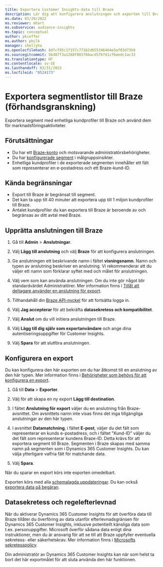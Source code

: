 ```yaml
---
title: Exportera Customer Insights-data till Braze
description: Lär dig att konfigurera anslutningen och exporten till Braze.
ms.date: 03/29/2022
ms.reviewer: mhart
ms.subservice: audience-insights
ms.topic: conceptual
author: pkieffer
ms.author: philk
manager: shellyha
ms.openlocfilehash: 8d7cf95c1f157c771b2d655346464e5af03d73b9
ms.sourcegitcommit: 5bd07f3a1288f003704acd576741cf6aedc1ac33
ms.translationtype: HT
ms.contentlocale: sv-SE
ms.lasthandoff: 03/31/2022
ms.locfileid: "8524173"
---
```

# <a name="export-segment-lists-to-braze-preview"></a>Exportera segmentlistor till Braze (förhandsgranskning)

Exportera segment med enhetliga kundprofiler till Braze och använd dem för marknadsföringsaktiviteter.

## <a name="prerequisites"></a>Förutsättningar

-   Du har ett [Braze-konto](https://www.braze.com/) och motsvarande administratörsbehörigheter.
-   Du har [konfigurerade segment](segments.md) i målgruppsinsikter.
-   Enhetliga kundprofiler i de exporterade segmenten innehåller ett fält som representerar en e-postadress och ett Braze-kund-ID. 

## <a name="known-limitations"></a>Kända begränsningar

- Export till Braze är begränsat till segment.
- Det kan ta upp till 40 minuter att exportera upp till 1 miljon kundprofiler till Braze. 
- Antalet kundprofiler du kan exportera till Braze är beroende av och begränsas av ditt avtal med Braze.

## <a name="set-up-connection-to-braze"></a>Upprätta anslutningen till Braze

1. Gå till **Admin** > **Anslutningar**.

1. Välj **Lägg till anslutning** och välj **Braze** för att konfigurera anslutningen.

1. Ge anslutningen ett beskrivande namn i fältet **visningsnamn**. Namn och typen av anslutning beskriver en anslutning. Vi rekommenderar att du väljer ett namn som förklarar syftet med och målet för anslutningen.

1. Välj vem som kan använda anslutningen. Om du inte gör något blir standardvärdet Administratörer. Mer information finns i [Tillåt att deltagare använder en anslutning för export](connections.md#allow-contributors-to-use-a-connection-for-exports).

1. Tillhandahåll din [Braze API-nyckel](https://www.braze.com/docs/api/basics/) för att fortsätta logga in. 

1. Välj **Jag accepterar** för att bekräfta **datasekretess och kompatibilitet**.

1. Välj **Anslut** om du vill initiera anslutningen till Braze.

1. Välj **Lägg till dig själv som exportanvändare** och ange dina autentiseringsuppgifter för Customer Insights.

1. Välj **Spara** för att slutföra anslutningen.

## <a name="configure-an-export"></a>Konfigurera en export

Du kan konfigurera den här exporten om du har åtkomst till en anslutning av den här typen. Mer information finns i [Behörigheter som behövs för att konfigurera en export](export-destinations.md#set-up-a-new-export).

1. Gå till **Data** > **Exporter**.

1. Välj för att skapa en ny export **Lägg till destination**.

1. I fältet **Anslutning för export** väljer du en anslutning från Braze-avsnittet. Om avsnittets namn inte visas finns det inga tillgängliga anslutningar av den här typen.  

3. I avsnittet **Datamatchning**, i fältet **E-post**, väljer du det fält som representerar en kunds e-postadress, och i fältet "Kund-ID" väljer du det fält som representerar kundens Braze-ID. Detta krävs för att exportera segment till Braze. Segmenten i Braze skapas med samma namn på segmenten som i Dynamics 365 Customer Insights. Du kan välja ytterligare valfria fält för matchande data. 

1. Välj **Spara**.

När du sparar en export körs inte exporten omedelbart.

Exporten körs med alla [schemalagda uppdateringar](system.md#schedule-tab). Du kan också [exportera data på begäran](export-destinations.md#run-exports-on-demand). 


## <a name="data-privacy-and-compliance"></a>Datasekretess och regelefterlevnad

När du aktiverar Dynamics 365 Customer Insights för att överföra data till Braze tillåter du överföring av data utanför efterlevnadsgränsen för Dynamics 365 Customer Insights, inklusive potentiellt känsliga data som t.ex. personuppgifter. Microsoft överför sådana data enligt dina instruktioner, men du är ansvarig för att se till att Braze uppfyller eventuella sekretess- eller säkerhetskrav. Mer information finns i [Microsofts sekretesspolicy](https://go.microsoft.com/fwlink/?linkid=396732).

Din administratör av Dynamics 365 Customer Insights kan när som helst ta bort det här exportmålet för att sluta använda den här funktionen.
